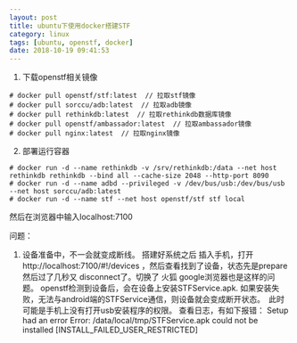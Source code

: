 ```yaml
---
layout: post
title: ubuntu下使用docker搭建STF
category: linux
tags: [ubuntu, openstf, docker]
date: 2018-10-19 09:41:53
---
```



1. 下载openstf相关镜像

```
# docker pull openstf/stf:latest  // 拉取stf镜像
# docker pull sorccu/adb:latest  // 拉取adb镜像
# docker pull rethinkdb:latest  // 拉取rethinkdb数据库镜像
# docker pull openstf/ambassador:latest  // 拉取ambassador镜像
# docker pull nginx:latest  // 拉取nginx镜像
```


2. 部署运行容器
```
# docker run -d --name rethinkdb -v /srv/rethinkdb:/data --net host rethinkdb rethinkdb --bind all --cache-size 2048 --http-port 8090 
# docker run -d --name adbd --privileged -v /dev/bus/usb:/dev/bus/usb --net host sorccu/adb:latest 
# docker run -d --name stf --net host openstf/stf stf local
```

然后在浏览器中输入localhost:7100


问题：

1. 设备准备中，不一会就变成断线。
搭建好系统之后 插入手机，打开 http://localhost:7100/#!/devices ，然后查看找到了设备，状态先是prepare 然后过了几秒又 disconnect了。切换了 火狐 google浏览器也是这样的问题。
openstf检测到设备后，会在设备上安装STFService.apk. 如果安装失败，无法与android端的STFService通信，则设备就会变成断开状态。　此时可能是手机上没有打开usb安装程序的权限。
查看日志，有如下报错：
 Setup had an error Error: /data/local/tmp/STFService.apk could not be installed [INSTALL_FAILED_USER_RESTRICTED]
